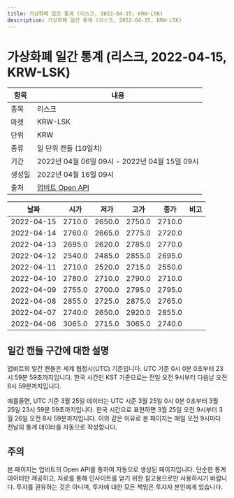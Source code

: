 ```yaml
---
title: 가상화폐 일간 통계 (리스크, 2022-04-15, KRW-LSK)
description: 가상화폐 일간 통계 (리스크, 2022-04-15, KRW-LSK)
---
```



가상화폐 일간 통계 (리스크, 2022-04-15, KRW-LSK)
===

|항목|내용|
|--|--|
|종목|리스크|
|마켓|KRW-LSK|
|단위|KRW|
|종류|일 단위 캔들 (10일치)|
|기간|2022년 04월 06일 09시 - 2022년 04월 15일 09시|
|생성일|2022년 04월 16일 09시|
|출처|[업비트 Open API](https://docs.upbit.com)|


|날짜|시가|저가|고가|종가|비고|
|--|--|--|--|--|--|
|2022-04-15|2710.0|2650.0|2750.0|2710.0|    |
|2022-04-14|2760.0|2665.0|2775.0|2720.0|    |
|2022-04-13|2695.0|2620.0|2785.0|2770.0|    |
|2022-04-12|2540.0|2485.0|2855.0|2695.0|    |
|2022-04-11|2710.0|2520.0|2715.0|2550.0|    |
|2022-04-10|2780.0|2710.0|2790.0|2710.0|    |
|2022-04-09|2755.0|2700.0|2795.0|2795.0|    |
|2022-04-08|2855.0|2725.0|2875.0|2765.0|    |
|2022-04-07|2740.0|2650.0|2920.0|2855.0|    |
|2022-04-06|3065.0|2715.0|3065.0|2740.0|    |


일간 캔들 구간에 대한 설명
---


업비트의 일간 캔들은 세계 협정시(UTC) 기준입니다. 
UTC 기준 0시 0분 0초부터 23시 59분 59초까지입니다. 
한국 시간인 KST 기준으로는 전일 오전 9시부터 다음날 오전 8시 59분까지입니다. 


예를들면, UTC 기준 3월 25일 데이터는 UTC 시준 3월 25일 0시 0분 0초부터 3월 25일 23시 59분 59초까지입니다. 
한국 시간으로 표현하면 3월 25일 오전 9시부터 3월 26일 오전 8시 59분까지입니다. 
이와 같은 이유로 본 페이지는 매일 오전 9시마다 전날의 통계 데이터를 자동으로 작성합니다. 


주의
---


본 페이지는 업비트의 Open API를 통하여 자동으로 생성된 페이지입니다. 
단순한 통계 데이터만 제공하고, 자료를 통해 인사이트를 얻기 위한 참고용으로만 사용하시기 바랍니다. 
투자를 권유하는 것은 아니며, 투자에 대한 모든 책임은 투자자 본인에게 있습니다. 

